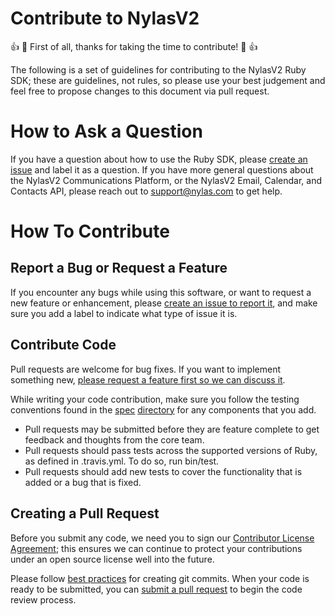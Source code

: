# Contribute to NylasV2
👍  🎉  First of all, thanks for taking the time to contribute! 🎉  👍

The following is a set of guidelines for contributing to the NylasV2 Ruby SDK; these are guidelines, not rules, so please use your best judgement and feel free to propose changes to this document via pull request.

# How to Ask a Question

If you have a question about how to use the Ruby SDK, please [create an issue](https://github.com/nylas/nylas-ruby/issues) and label it as a question. If you have more general questions about the NylasV2 Communications Platform, or the NylasV2 Email, Calendar, and Contacts API, please reach out to support@nylas.com to get help.

# How To Contribute
## Report a Bug or Request a Feature

If you encounter any bugs while using this software, or want to request a new feature or enhancement, please [create an issue to report it](https://github.com/nylas/nylas-ruby/issues), and make sure you add a label to indicate what type of issue it is.

## Contribute Code

Pull requests are welcome for bug fixes. If you want to implement something new, [please request a feature first so we can discuss it](https://github.com/nylas/nylas-ruby/issues).

While writing your code contribution, make sure you follow the testing conventions found in the [spec](https://github.com/nylas/nylas-ruby/tree/master/spec/nylas) [directory](https://github.com/nylas/nylas-ruby/tree/master/spec/nylas) for any components that you add. 

 - Pull requests may be submitted before they are feature complete to get feedback and thoughts from the core team.
 - Pull requests should pass tests across the supported versions of Ruby, as defined in .travis.yml. To do so, run bin/test.
 - Pull requests should add new tests to cover the functionality that is added or a bug that is fixed.

## Creating a Pull Request

Before you submit any code, we need you to sign our [Contributor License Agreement](https://docs.google.com/forms/d/e/1FAIpQLSdCnXWsaTkw5jhJ8DMtMu5TUI9Q-El_rCuGzkdBvnNJr8oDWQ/viewform); this ensures we can continue to protect your contributions under an open source license well into the future.

Please follow [best practices](https://github.com/trein/dev-best-practices/wiki/Git-Commit-Best-Practices) for creating git commits. When your code is ready to be submitted, you can [submit a pull request](https://help.github.com/articles/creating-a-pull-request/) to begin the code review process.